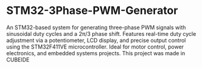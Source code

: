 # STM32-3Phase-PWM-Generator
An STM32-based system for generating three-phase PWM signals with sinusoidal duty cycles and a 2π/3 phase shift. Features real-time duty cycle adjustment via a potentiometer, LCD display, and precise output control using the STM32F411VE microcontroller. Ideal for motor control, power electronics, and embedded systems projects.
This project was made in CUBEIDE
